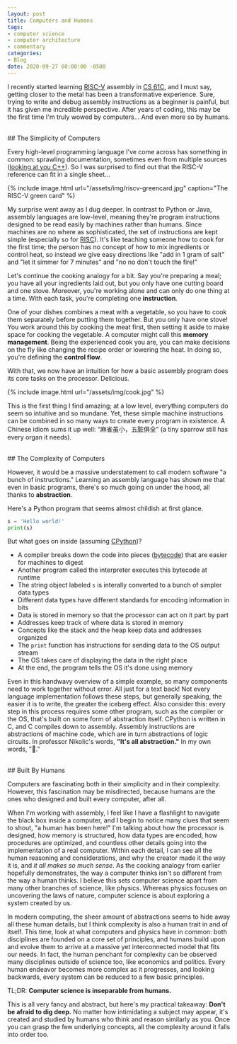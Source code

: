 ```yaml
---
layout: post
title: Computers and Humans
tags:
- computer science
- computer architecture
- commentary
categories:
- Blog
date: 2020-09-27 00:00:00 -0500
---
```


I recently started learning [RISC-V](https://en.wikipedia.org/wiki/RISC-V) assembly in [CS 61C](https://www2.eecs.berkeley.edu/Courses/CS61C/), and I must say, getting closer to the metal has been a transformative experience. Sure, trying to write and debug assembly instructions as a beginner is painful, but it has given me incredible perspective. After years of coding, this may be the first time I'm truly wowed by computers... And even more so by humans.


<br>
## The Simplicity of Computers

Every high-level programming language I've come across has something in common: sprawling documentation, sometimes even from multiple sources ([looking at you C++](https://www.google.com/search?q=c%2B%2B+documentation)). So I was surprised to find out that the RISC-V reference can fit in a single sheet...

{% include image.html url="/assets/img/riscv-greencard.jpg" caption="The RISC-V green card" %}

My surprise went away as I dug deeper. In contrast to Python or Java, assembly languages are low-level, meaning they're program instructions designed to be read easily by machines rather than humans. Since machines are no where as sophisticated, the set of instructions are kept simple (especially so for [RISC](https://en.wikipedia.org/wiki/Reduced_instruction_set_computer)). It's like teaching someone how to cook for the first time; the person has no concept of how to mix ingredients or control heat, so instead we give easy directions like "add in 1 gram of salt" and "let it simmer for 7 minutes" and "no no don't touch the fire!"

Let's continue the cooking analogy for a bit. Say you're preparing a meal; you have all your ingredients laid out, but you only have one cutting board and one stove. Moreover, you're working alone and can only do one thing at a time. With each task, you're completing one **instruction**.

One of your dishes combines a meat with a vegetable, so you have to cook them separately before putting them together. But you only have one stove! You work around this by cooking the meat first, then setting it aside to make space for cooking the vegetable. A computer might call this **memory management**. Being the experienced cook you are, you can make decisions on the fly like changing the recipe order or lowering the heat. In doing so, you're defining the **control flow**. 

With that, we now have an intuition for how a basic assembly program does its core tasks on the processor. Delicious.

{% include image.html url="/assets/img/cook.jpg" %}

This is the first thing I find amazing; at a low level, everything computers do seem so intuitive and so mundane. Yet, these simple machine instructions can be combined in so many ways to create every program in existence. A Chinese idiom sums it up well: “麻雀虽小，五脏俱全” (a tiny sparrow still has every organ it needs).


<br>
## The Complexity of Computers

However, it would be a massive understatement to call modern software "a bunch of instructions." Learning an assembly language has shown me that even in basic programs, there's so much going on under the hood, all thanks to **abstraction**. 

Here's a Python program that seems almost childish at first glance. 

```python
s = 'Hello world!'
print(s)
```

But what goes on inside (assuming [CPython](https://en.wikipedia.org/wiki/CPython))?
- A compiler breaks down the code into pieces ([bytecode](https://en.wikipedia.org/wiki/Intermediate_representation)) that are easier for machines to digest
- Another program called the interpreter executes this bytecode at runtime
- The string object labeled `s` is interally converted to a bunch of simpler data types
- Different data types have different standards for encoding information in bits
- Data is stored in memory so that the processor can act on it part by part
- Addresses keep track of where data is stored in memory
- Concepts like the stack and the heap keep data and addresses organized
- The `print` function has instructions for sending data to the OS output stream
- The OS takes care of displaying the data in the right place
- At the end, the program tells the OS it's done using memory

Even in this handwavy overview of a simple example, so many components need to work together without error. All just for a text back! Not every language implementation follows these steps, but generally speaking, the easier it is to write, the greater the iceberg effect. Also consider this: every step in this process requires some other program, such as the compiler or the OS, that's built on some form of abstraction itself. CPython is written in C, and C compiles down to assembly. Assembly instructions are abstractions of machine code, which are in turn abstractions of logic circuits. In professor Nikolic's words, **"It's all abstraction."** In my own words, "🤯."


<br>
## Built By Humans

Computers are fascinating both in their simplicity and in their complexity. However, this fascination may be misdirected, because humans are the ones who designed and built every computer, after all.

When I'm working with assembly, I feel like I have a flashlight to navigate the black box inside a computer, and I begin to notice many clues that seem to shout, "a human has been here!" I'm talking about how the processor is designed, how memory is structured, how data types are encoded, how procedures are optimized, and countless other details going into the implementation of a real computer. Within each detail, I can see all the human reasoning and considerations, and why the creator made it the way it is, and *it all makes so much sense*. As the cooking analogy from earlier hopefully demonstrates, the way a computer thinks isn't so different from the way a human thinks. I believe this sets computer science apart from many other branches of science, like physics. Whereas physics focuses on uncovering the laws of nature, computer science is about exploring a system created by us. 

In modern computing, the sheer amount of abstractions seems to hide away all these human details, but I think complexity is also a human trait in and of itself. This time, look at what computers and physics have in common: both disciplines are founded on a core set of principles, and humans build upon and evolve them to arrive at a massive yet interconnected model that fits our needs. In fact, the human penchant for complexity can be observed many disciplines outside of science too, like economics and politics. Every human endeavor becomes more complex as it progresses, and looking backwards, every system can be reduced to a few basic principles.

TL;DR: **Computer science is inseparable from humans.**

This is all very fancy and abstract, but here's my practical takeaway: **Don't be afraid to dig deep.** No matter how intimidating a subject may appear, it's created and studied by humans who think and reason similarly as you. Once you can grasp the few underlying concepts, all the complexity around it falls into order too.
